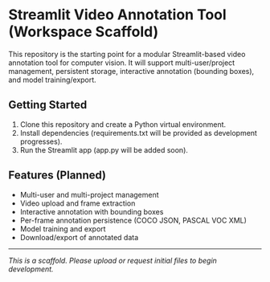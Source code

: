 # Streamlit Video Annotation Tool (Workspace Scaffold)

This repository is the starting point for a modular Streamlit-based video annotation tool for computer vision. It will support multi-user/project management, persistent storage, interactive annotation (bounding boxes), and model training/export.

## Getting Started

1. Clone this repository and create a Python virtual environment.
2. Install dependencies (requirements.txt will be provided as development progresses).
3. Run the Streamlit app (app.py will be added soon).

## Features (Planned)
- Multi-user and multi-project management
- Video upload and frame extraction
- Interactive annotation with bounding boxes
- Per-frame annotation persistence (COCO JSON, PASCAL VOC XML)
- Model training and export
- Download/export of annotated data

---

*This is a scaffold. Please upload or request initial files to begin development.*
